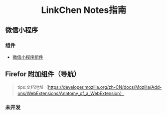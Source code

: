 

<h1 align="center">LinkChen Notes指南</h1>
<p align="center">

## 微信小程序

### 组件

* [微信小程序组件](./微信小程序/微信小程序组件.md)

## Firefor 附加组件（导航）

> tips:文档地址（https://developer.mozilla.org/zh-CN/docs/Mozilla/Add-ons/WebExtensions/Anatomy_of_a_WebExtension）

### 未开发